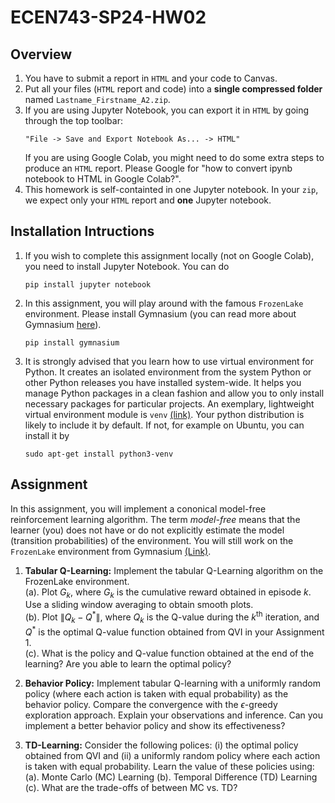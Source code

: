 # ECEN743-SP24-HW02

## Overview

1. You have to submit a report in `HTML` and your code to Canvas.
2. Put all your files (`HTML` report and code) into a **single compressed folder** named `Lastname_Firstname_A2.zip`.
3. If you are using Jupyter Notebook, you can export it in `HTML` by going through the top toolbar:
    ```
    "File -> Save and Export Notebook As... -> HTML"
    ```
    If you are using Google Colab, you might need to do some extra steps to produce an `HTML` report. Please Google for "how to convert ipynb notebook to HTML in Google Colab?".
4. This homework is self-containted in one Jupyter notebook. In your `zip`, we expect only your `HTML` report and **one** Jupyter notebook.

## Installation Intructions

1. If you wish to complete this assignment locally (not on Google Colab), you need to install Jupyter Notebook. You can do  
    ```
    pip install jupyter notebook
    ```
2. In this assignment, you will play around with the famous `FrozenLake` environment. Please install Gymnasium (you can read more about Gymnasium [here](https://gymnasium.farama.org/)).
    ```
    pip install gymnasium
    ```
3. It is strongly advised that you learn how to use virtual environment for Python. It creates an isolated environment from the system Python or other Python releases you have installed system-wide. It helps you manage Python packages in a clean fashion and allow you to only install necessary packages for particular projects. An exemplary, lightweight virtual environment module is `venv` [(link)](https://docs.python.org/3/library/venv.html). Your python distribution is likely to include it by default. If not, for example on Ubuntu, you can install it by
    ```
    sudo apt-get install python3-venv
    ```

## Assignment
In this assignment, you will implement a cononical model-free reinforcement learning algorithm. The term *model-free* means that the learner (you) does not have or do not explicitly estimate the model (transition probabilities) of the environment. You will still work on the `FrozenLake` environment from Gymnasium [(Link)](https://gymnasium.farama.org/environments/toy_text/frozen_lake/).

1. **Tabular Q-Learning:** Implement the tabular Q-Learning algorithm on the FrozenLake environment.  
    (a). Plot $G_k$, where $G_k$ is the cumulative reward obtained in episode $k$. Use a sliding window averaging to obtain smooth plots.  
    (b). Plot $\lVert Q_k-Q^* \rVert$, where $Q_k$ is the Q-value during the $k^{\mathrm{th}}$ iteration, and $Q^*$ is the optimal Q-value function obtained from QVI in your Assignment 1.    
    (c). What is the policy and Q-value function obtained at the end of the learning? Are you able to learn the optimal policy?  

2. **Behavior Policy:** Implement tabular Q-learning with  a uniformly random policy (where each action is taken with equal probability) as the behavior policy. Compare the convergence with the $\epsilon$-greedy exploration approach. Explain your observations and inference. Can you implement a better behavior policy and show its effectiveness?  

3. **TD-Learning:** Consider the following polices: (i) the optimal policy obtained from QVI and (ii) a uniformly random policy where each action is taken with equal probability. Learn the value of these policies using:
    (a). Monte Carlo (MC) Learning 
    (b). Temporal Difference (TD) Learning
    (c). What are the trade-offs of between MC vs. TD?